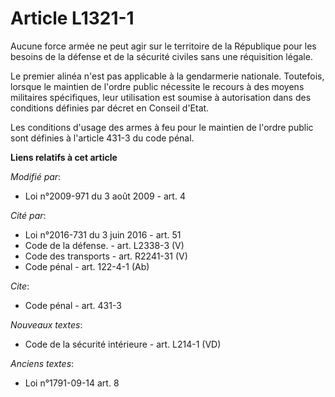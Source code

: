 # Article L1321-1

Aucune force armée ne peut agir sur le territoire de la République pour les besoins de la défense et de la sécurité civiles
sans une réquisition légale.

Le premier alinéa n'est pas applicable à la gendarmerie nationale. Toutefois, lorsque le maintien de l'ordre public nécessite
le recours à des moyens militaires spécifiques, leur utilisation est soumise à autorisation dans des conditions définies par
décret en Conseil d'Etat.

Les conditions d'usage des armes à feu pour le maintien de l'ordre public sont définies à l'article 431-3 du code pénal.

**Liens relatifs à cet article**

_Modifié par_:

  - Loi n°2009-971 du 3 août 2009 - art. 4

_Cité par_:

  - Loi n°2016-731 du 3 juin 2016 - art. 51
  - Code de la défense. - art. L2338-3 (V)
  - Code des transports - art. R2241-31 (V)
  - Code pénal - art. 122-4-1 (Ab)

_Cite_:

  - Code pénal - art. 431-3

_Nouveaux textes_:

  - Code de la sécurité intérieure - art. L214-1 (VD)

_Anciens textes_:

  - Loi n°1791-09-14 art. 8

